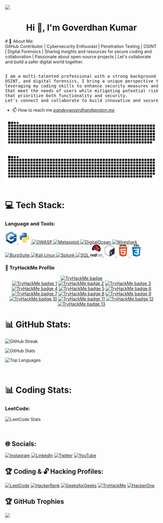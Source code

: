 [![](https://visitcount.itsvg.in/api?id=wh04m1i&icon=0&color=10)](https://visitcount.itsvg.in)
<h1 align="center">Hi 👋, I'm Goverdhan Kumar</h1>
# 💫 About Me: <br>
 GitHub Contributor | Cybersecurity Enthusiast | Penetration Testing | OSINT | Digital Forensics | Sharing insights and resources for secure coding and collaboration | Passionate about open-source projects | Let's collaborate and build a safer digital world together. <br><br>
<pre>I am a multi-talented professional with a strong background in cybersecurity, coding, and software development.With expertise in penetration testing,
OSINT, and digital forensics, I bring a unique perspective to my coding projects. As a GitHub contributor, I actively contribute to open-source projects,
leveraging my coding skills to enhance security measures and promote collaboration. I am passionate about creating secure and efficient software solutions
that meet the needs of users while mitigating potential risks. By combining my knowledge of cybersecurity and coding, I strive to develop robust applications
that prioritize both functionality and security. 
Let's connect and collaborate to build innovative and secure software solutions together. </pre>

- 📫 How to reach me *pandeygoverdhan@proton.me*

<!-- <img align="right" alt="Hacker" width="350" src= "https://media.tenor.com/images/b09a5c53026b5b30935947f380107bdc/tenor.gif"><br> -->
<!-- Snake animation -->
<div align="center">
  <img alt="Snake animation dark mode" src="https://raw.githubusercontent.com/migueltc13/migueltc13/main/.github/images/github-snake-dark.svg#gh-dark-mode-only"/>
  <img alt="Snake animation light mode" src="https://raw.githubusercontent.com/migueltc13/migueltc13/main/.github/images/github-contribution-grid-snake.svg#gh-light-mode-only"/>
</div>



# 💻 Tech Stack:
<h3 align="left">Language and Tools:</h3>
<p align="left">
  <a href="https://www.cplusplus.com/" target="_blank" rel="noreferrer">
    <img src="https://raw.githubusercontent.com/devicons/devicon/master/icons/cplusplus/cplusplus-original.svg" alt="C++" width="40" height="40"/>
  </a>
  <a href="https://www.python.org/" target="_blank" rel="noreferrer">
    <img src="https://raw.githubusercontent.com/devicons/devicon/master/icons/python/python-original.svg" alt="Python" width="40" height="40"/>
  </a>

  <a href="https://www.owasp.org/" target="_blank" rel="noreferrer">
    <img src="https://jowasp.github.io/images/owasp_logo_icon.png" alt="OWASP" width="40" height="40"/>
  </a>
  <a href="https://www.metasploit.com/" target="_blank" rel="noreferrer">
    <img src="https://gitlab.com/uploads/-/system/project/avatar/11903880/kali-metasploit-framework.png" alt="Metasploit" width="40" height="40"/>
  </a>
  <a href="https://www.digitalocean.com/" target="_blank" rel="noreferrer">
    <img src="https://www.vectorlogo.zone/logos/digitalocean/digitalocean-icon.svg" alt="DigitalOcean" width="40" height="40"/>
  </a>
  <a href="https://www.wireshark.org/" target="_blank" rel="noreferrer">
    <img src="https://www.vectorlogo.zone/logos/wireshark/wireshark-icon.svg" alt="Wireshark" width="40" height="40"/>
  </a>
  <a href="https://portswigger.net/burp" target="_blank" rel="noreferrer">
    <img src="https://i-loadzone.com/wp-content/uploads/2020/01/Burp-Suite.png" alt="BurpSuite" width="40" height="40"/>
  </a>
  <a href="https://www.kali.org/" target="_blank" rel="noreferrer">
    <img src="https://seeklogo.com/images/K/kali-linux-logo-5A3B1D1555-seeklogo.com.png" alt="Kali Linux" width="40" height="40"/>
  </a>
  <a href="https://www.splunk.com/" target="_blank" rel="noreferrer">
    <img src="https://www.splunk.com/content/dam/splunk2/images/Planet-Splunk.png" alt="Splunk" width="40" height="40"/>
  </a>
  <a href="https://www.postgresql.org/" target="_blank" rel="noreferrer">
    <img src="https://upload.wikimedia.org/wikipedia/commons/2/29/Postgresql_elephant.svg" alt="SQL" width="40" height="40"/>
  </a>
  <a href="https://www.redhat.com/" target="_blank" rel="noreferrer">
    <img src="https://raw.githubusercontent.com/devicons/devicon/master/icons/redhat/redhat-original-wordmark.svg" alt="Red Hat" width="40" height="40"/>
  </a>
 <a href="https://www.gnu.org/software/bash/" target="_blank" rel="noreferrer">
    <img src="https://raw.githubusercontent.com/devicons/devicon/master/icons/bash/bash-original.svg" alt="Bash" width="40" height="40"/>
  </a>
 <a href="https://www.html.com/" target="_blank" rel="noreferrer">
    <img src="https://raw.githubusercontent.com/devicons/devicon/master/icons/html5/html5-original-wordmark.svg" alt="HTML" width="40" height="40"/>
  </a>
  <a href="https://www.w3schools.com/css/" target="_blank" rel="noreferrer">
    <img src="https://raw.githubusercontent.com/devicons/devicon/master/icons/css3/css3-original-wordmark.svg" alt="CSS" width="40" height="40"/>
  </a>
 
</p>

### 🎯 TryHackMe Profile

<!-- TryHackMe Profile and Badges -->
<div align="center">
  <!-- <script src="https://tryhackme.com/badge/415141"></script> -->
 <a target="_blank" href="https://tryhackme.com/p/pangoverdhan"><img title="TryHackMe Badge" alt="TryHackMe badge " src="https://tryhackme-badges.s3.amazonaws.com/pangoverdhan.png" </a>
</div>
<div align="center">
  <a target="_blank" href="https://tryhackme.com/pangoverdhan/badges/wireshark"><img title="Wireshark" alt="TryHackMe badge 1" src="https://tryhackme.com/img/badges/wireshark.svg" width="100"></a>
  <a target="_blank" href="https://tryhackme.com/pangoverdhan/badges/world-wide-web"><img title="World Wide Web" alt="TryHackMe badge 2" src="https://tryhackme.com/img/badges/howthewebworks.svg" width="100"></a>
  <a target="_blank" href="https://tryhackme.com/pangoverdhan/badges/network-fundamentals"><img title="Network Fundamentals" alt="TryHackMe badge 3" src="https://tryhackme.com/img/badges/networkfundamentals.svg" width="100"></a>
  <a target="_blank" href="https://tryhackme.com/pangoverdhan/badges/blue"><img title="Blue" alt="TryHackMe badge 4" src="https://tryhackme.com/img/badges/blue.svg" width="100"></a>
  <a target="_blank" href="https://tryhackme.com/pangoverdhan/badges/mr-robot"><img title="Mr. Robot" alt="TryHackMe badge 5" src="https://tryhackme.com/img/badges/mrrobot.svg" width="100"></a>
  <a target="_blank" href="https://tryhackme.com/pangoverdhan/badges/hash-cracker"><img title="Hash Cracker" alt="TryHackMe badge 6" src="https://tryhackme.com/img/badges/hashcracker.svg" width="100"></a>
  <a target="_blank" href="https://tryhackme.com/pangoverdhan/badges/ohsint"><img title="OhSINT" alt="TryHackMe badge 7" src="https://tryhackme.com/img/badges/ohsint.svg" width="100"></a>
  <a target="_blank" href="https://tryhackme.com/pangoverdhan/badges/owasp-10"><img title="OWASP Top 10" alt="TryHackMe badge 8" src="https://tryhackme.com/img/badges/owasptop10.svg" width="100"></a>
  <a target="_blank" href="https://tryhackme.com/pangoverdhan/badges/intro-to-pentesting"><img title="Intro to Pentesting" alt="TryHackMe badge 9" src="https://tryhackme.com/img/badges/introtooffensivesecurity.svg" width="100"></a>
  <a target="_blank" href="https://tryhackme.com/pangoverdhan/badges/terminaled"><img title="Terminaled" alt="TryHackMe badge 10" src="https://tryhackme.com/img/badges/linux.svg" width="100"></a>
  <a target="_blank" href="https://tryhackme.com/pangoverdhan/badges/web-fund"><img title="Web Fundamentals" alt="TryHackMe badge 11" src="https://tryhackme.com/img/badges/webbed.svg" width="100"></a>
  <a target="_blank" href="https://tryhackme.com/pangoverdhan/badges/7-day-streak"><img title="Web Fundamentals" alt="TryHackMe badge 12" src="https://tryhackme.com/img/badges/streak7.svg" width="100"></a>
 <a target="_blank" href="https://tryhackme.com/pangoverdhan/badges/30-day-streak"><img title="Web Fundamentals" alt="TryHackMe badge 13" src="https://tryhackme.com/img/badges/streak30.svg" width="100"></a>
</div>



# 📊 GitHub Stats:

 ![GitHub Streak](https://github-readme-streak-stats.herokuapp.com/?user=wh04m1i&theme=dark&hide_border=false) <br>
 
 ![GitHub Stats](https://github-readme-stats.vercel.app/api?username=wh04m1i&theme=dark&hide_border=false&include_all_commits=true&count_private=true&show_icons=true) <br>
 
![Top Languages](https://github-readme-stats.vercel.app/api/top-langs/?username=wh04m1i&theme=dark&hide_border=false&include_all_commits=true&count_private=true&layout=compact)

<br>
 
 # 📊 Coding Stats:

### LeetCode:
![LeetCode Stats](https://leetcode-stats-six.vercel.app/api?username=pandeygoverdhan&theme=dark)

<br>

## 🌐 Socials:
[![Instagram](https://img.shields.io/badge/Instagram-%23E4405F.svg?logo=Instagram&logoColor=white)](https://instagram.com/pan_goverdhan) [![LinkedIn](https://img.shields.io/badge/LinkedIn-%230077B5.svg?logo=linkedin&logoColor=white)](https://linkedin.com/in/https://www.linkedin.com/in/goverdhankumar/) [![Twitter](https://img.shields.io/badge/Twitter-%231DA1F2.svg?logo=Twitter&logoColor=white)](https://twitter.com/P__Goverdhan_) [![YouTube](https://img.shields.io/badge/YouTube-red?logo=youtube&logoColor=white)](https://www.youtube.com/@G0V3RDH4N/) 
<br>


## 🏆 Coding & 🔓 Hacking Profiles:

[![LeetCode](https://img.shields.io/badge/LeetCode-FFA116?style=flat-square&logo=leetcode&logoColor=white)](https://leetcode.com/pandeygoverdhan/)
[![HackerRank](https://img.shields.io/badge/HackerRank-2EC866?style=flat-square&logo=hackerrank&logoColor=white)](https://www.hackerrank.com/goverdhan_kumar1?hr_r=1)
[![GeeksforGeeks](https://img.shields.io/badge/GeeksforGeeks-0F9D58?style=flat-square&logo=geeksforgeeks&logoColor=white)](https://auth.geeksforgeeks.org/user/wh04m1)
[![TryHackMe](https://img.shields.io/badge/TryHackMe-%23000000.svg?style=flat-square&logo=tryhackme&logoColor=white)](https://tryhackme.com/p/pangoverdhan)
[![HackerOne](https://img.shields.io/badge/HackerOne-%23000000.svg?style=flat-square&logo=hackerone&logoColor=white)](https://hackerone.com/whoami1001)
<br>

 








## 🏆 GitHub Trophies
![](https://github-profile-trophy.vercel.app/?username=wh04m1i&theme=radical&no-frame=false&no-bg=true&margin-w=4)

